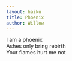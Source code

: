 ```yaml
---
layout: haiku
title: Phoenix
author: Willow
---
```

I am a phoenix<br>
Ashes only bring rebirth<br>
Your flames hurt me not<br> 
